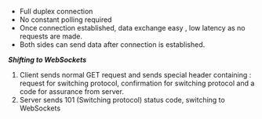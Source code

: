 - Full duplex connection 
- No constant polling required
- Once connection established, data exchange easy , low latency as no requests are made.
- Both sides can send data after connection is established.


***Shifting to WebSockets***
1.  Client sends normal GET request and sends special header containing : request for switching protocol, confirmation for switching protocol and a code for assurance from server.
2. Server sends 101 (Switching protocol) status code, switching to WebSockets